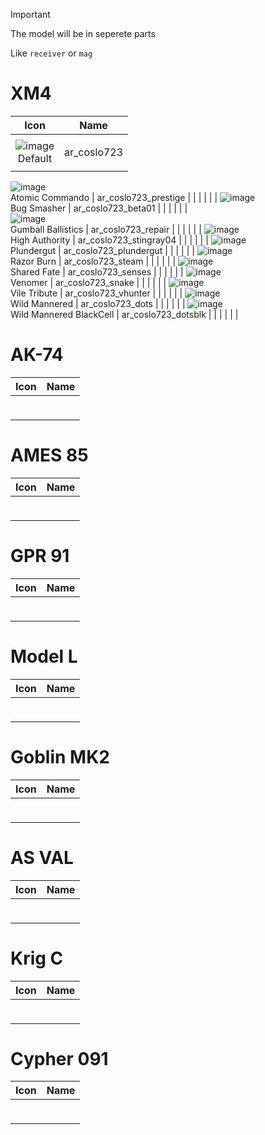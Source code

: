 
> [!IMPORTANT]
> The model will be in seperete parts
>
> Like `receiver` or `mag`



# XM4

| Icon | Name |
| :--: | :--: | 
| | | | | 
![image](https://github.com/user-attachments/assets/3fdf6a5a-9531-4b88-a831-f5efc5782942)<br> Default | ar_coslo723 | 
| | | | | 
![image](https://github.com/user-attachments/assets/b0a938ba-2ccb-422c-9e54-51ee7c0d431a)
<br> Atomic Commando  | ar_coslo723_prestige | 
| | | | | 
![image](https://github.com/user-attachments/assets/902f869d-8531-49bd-be66-2c22f5b7495d)<br> Bug Smasher | ar_coslo723_beta01 | 
| | | | |  
![image](https://github.com/user-attachments/assets/d4b4f20a-5a06-4824-8467-60f4a16634c5)<br> Gumball Ballistics | ar_coslo723_repair | 
| | | | | 
![image](https://github.com/user-attachments/assets/37ecb6d5-89c4-4b02-bc3e-1dd6ddb5ee99)<br> High Authority | ar_coslo723_stingray04 | 
| | | | | 
![image](https://github.com/user-attachments/assets/0b673337-84e3-4b35-829e-74f02e2a3700)<br> Plundergut | ar_coslo723_plundergut | 
| | | | | 
![image](https://github.com/user-attachments/assets/c4a39e83-58a6-4841-a0c5-0d36fd8a81f3)<br> Razor Burn | ar_coslo723_steam | 
| | | | | 
![image](https://github.com/user-attachments/assets/0df3d8b4-77a4-4320-9f70-fd555e4ba82a)<br> Shared Fate | ar_coslo723_senses | 
| | | | | 
![image](https://github.com/user-attachments/assets/c299c540-6a7f-4181-afb1-6c3af168adde)<br> Venomer | ar_coslo723_snake | 
| | | | | 
![image](https://github.com/user-attachments/assets/397381f8-d1a9-47ee-8d13-b5d8bb1c9bdc)<br> Vile Tribute | ar_coslo723_vhunter | 
| | | | | 
![image](https://github.com/user-attachments/assets/f46b9a9f-316d-4a63-9435-0b9494b51198)<br> Wild Mannered | ar_coslo723_dots | 
| | | | | 
![image](https://github.com/user-attachments/assets/88d3899e-8dc4-4ffc-80f3-083541b38b95)<br> Wild Mannered BlackCell | ar_coslo723_dotsblk | 
| | | | | 




# AK-74

| Icon | Name |
| :--: | :--: | 
| | | | | 
 <br>  |  | 
| | | | | 



# AMES 85

| Icon | Name |
| :--: | :--: | 
| | | | | 
 <br>  |  | 
| | | | | 



# GPR 91

| Icon | Name |
| :--: | :--: | 
| | | | | 
 <br>  |  | 
| | | | | 



# Model L

| Icon | Name |
| :--: | :--: | 
| | | | | 
 <br>  |  | 
| | | | | 



# Goblin MK2

| Icon | Name |
| :--: | :--: | 
| | | | | 
 <br>  |  | 
| | | | | 



# AS VAL

| Icon | Name |
| :--: | :--: | 
| | | | | 
 <br>  |  | 
| | | | | 



# Krig C

| Icon | Name |
| :--: | :--: | 
| | | | | 
 <br>  |  | 
| | | | | 



# Cypher 091

| Icon | Name |
| :--: | :--: | 
| | | | | 
 <br>  |  | 
| | | | | 















































